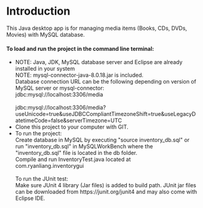# Introduction
This Java desktop app is for managing media items (Books, CDs, DVDs, Movies) with MySQL database.

<h4>To load and run the project in the command line terminal:</h4>
<p>
<ul>
  <li>
    NOTE: Java, JDK, MySQL database server and Eclipse are already installed in your system <br>
    NOTE: mysql-connector-java-8.0.18.jar is included. <br>
    Database connection URL can be the following depending on version of MySQL server or mysql-connector: <br>
    jdbc:mysql://localhost:3306/media <br><br>
    jdbc:mysql://localhost:3306/media?useUnicode=true&useJDBCCompliantTimezoneShift=true&useLegacyDatetimeCode=false&serverTimezone=UTC
  </li>
  <li>
    Clone this project to your computer with GIT.
  </li>
  <li>
    To run the project:<br> 
    Create database in MySQL by executing "source inventory_db.sql" or run "inventory_db.sql" in MySQLWorkBench where the "inventory_db.sql" file is located in the db folder. <br> 
    Compile and run InventoryTest.java located at com.ryanliang.inventorygui <br>
    <br>
    To run the JUnit test:<br> 
    Make sure JUnit 4 library (Jar files) is added to build path.  JUnit jar files can be downloaded from https://junit.org/junit4 and may also come with Eclipse IDE.
  </li>
</ul>
</p>